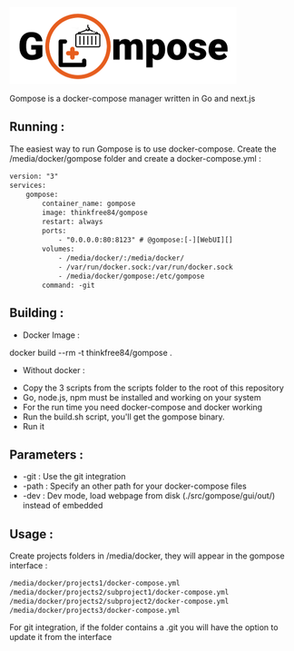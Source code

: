 ![Gompose Logo](/assets/gompose-full-small.png)

Gompose is a docker-compose manager written in Go and next.js

Running :
---------------------

The easiest way to run Gompose is to use docker-compose. Create the /media/docker/gompose folder and create a docker-compose.yml :

    version: "3"
    services:
        gompose:
            container_name: gompose
            image: thinkfree84/gompose
            restart: always
            ports:
                - "0.0.0.0:80:8123" # @gompose:[-][WebUI][]
            volumes:
                - /media/docker/:/media/docker/
                - /var/run/docker.sock:/var/run/docker.sock
                - /media/docker/gompose:/etc/gompose
            command: -git


Building :
---------------------

* Docker Image :

docker build --rm -t thinkfree84/gompose .

* Without docker :

- Copy the 3 scripts from the scripts folder to the root of this repository
- Go, node.js, npm must be installed and working on your system
- For the run time you need docker-compose and docker working
- Run the build.sh script, you'll get the gompose binary.
- Run it

Parameters :
---------------------

- -git : Use the git integration
- -path : Specify an other path for your docker-compose files
- -dev : Dev mode, load webpage from disk (./src/gompose/gui/out/) instead of embedded

Usage :
---------------------

Create projects folders in /media/docker, they will appear in the gompose interface :

    /media/docker/projects1/docker-compose.yml
    /media/docker/projects2/subproject1/docker-compose.yml
    /media/docker/projects2/subproject2/docker-compose.yml
    /media/docker/projects3/docker-compose.yml

For git integration, if the folder contains a .git you will have the option to update it from the interface

